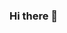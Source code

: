 ### Hi there 👋

<!--
**AnazThaj/AnazThaj** is a ✨ _special_ ✨ repository because its `README.md` (this file) appears on your GitHub profile.

Here are some ideas to get you started:

This is my current coding streak stats

 [![GitHub Streak](https://github-readme-streak-stats.herokuapp.com?user=AnazThaj)](https://git.io/streak-stats)
